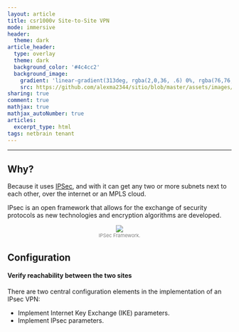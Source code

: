 ```yaml
---
layout: article
title: csr1000v Site-to-Site VPN
mode: immersive
header:
  theme: dark
article_header:
  type: overlay
  theme: dark
  background_color: '#4c4cc2'
  background_image:
    gradient: 'linear-gradient(313deg, rgba(2,0,36, .6) 0%, rgba(76,76,194, .6) 47%, rgba(0,212,255, .6) 100%)'
    src: https://github.com/alexma2344/sitio/blob/master/assets/images/rainbows.jpg?raw=true"
sharing: true
comment: true
mathjax: true
mathjax_autoNumber: true
articles:
  excerpt_type: html
tags: netbrain tenant
---
```


<!--more-->

---

## Why?

Because it uses [IPSec](https://en.wikipedia.org/wiki/IPsec#IETF_documentation), and with it can get any two or more subnets next to each other, over the internet or an MPLS cloud.

IPsec is an open framework that allows for the exchange of security protocols as new technologies and
encryption algorithms are developed.

<center><img src="https://github.com/alexma2344/sitio/blob/master/assets/images/ipsec-framework.jpg?raw=true"></center>
<div style="text-align: center;">
    <span style="font-size:11px; color:grey">
        IPSec Framework.
    </span>
</div>


## Configuration

#### Verify reachability between the two sites

There are two central configuration elements in the implementation of an IPsec VPN:
- Implement Internet Key Exchange (IKE) parameters.
- Implement IPsec parameters.